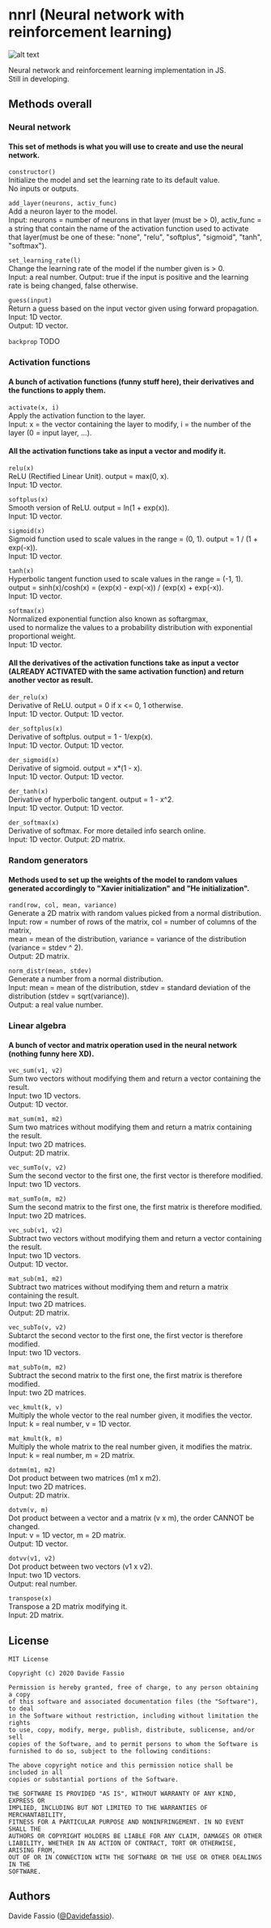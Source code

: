 # nnrl (Neural network with reinforcement learning)
![alt text](logo.png)

Neural network and reinforcement learning implementation in JS.\
Still in developing.

## Methods overall
### Neural network
#### This set of methods is what you will use to create and use the neural network.
```constructor()```\
Initialize the model and set the learning rate to its default value.\
No inputs or outputs.

```add_layer(neurons, activ_func)```\
Add a neuron layer to the model.\
Input: neurons = number of neurons in that layer (must be > 0), activ_func = a string that contain the name of the activation function used to activate that layer(must be one of these: "none", "relu", "softplus", "sigmoid", "tanh", "softmax"). 

```set_learning_rate(l)```\
Change the learning rate of the model if the number given is > 0.\
Input: a real number. Output: true if the input is positive and the learning rate is being changed, false otherwise.

```guess(input)```\
Return a guess based on the input vector given using forward propagation.\
Input: 1D vector.\
Output: 1D vector.

```backprop``` TODO

### Activation functions
#### A bunch of activation functions (funny stuff here), their derivatives and the functions to apply them.
```activate(x, i)```\
Apply the activation function to the layer.\
Input: x = the vector containing the layer to modify, i = the number of the layer (0 = input layer, ...).

#### All the activation functions take as input a vector and modify it.
```relu(x)```\
ReLU (Rectified Linear Unit). output = max(0, x).\
Input: 1D vector.

```softplus(x)```\
Smooth version of ReLU. output = ln(1 + exp(x)).\
Input: 1D vector.

```sigmoid(x)```\
Sigmoid function used to scale values in the range = (0, 1). output = 1 / (1 + exp(-x)).\
Input: 1D vector.

```tanh(x)```\
Hyperbolic tangent function used to scale values in the range = (-1, 1).\
output = sinh(x)/cosh(x) = (exp(x) - exp(-x)) / (exp(x) + exp(-x)).\
Input: 1D vector.

```softmax(x)```\
Normalized exponential function also known as softargmax,\
used to normalize the values to a probability distribution with exponential proportional weight.\
Input: 1D vector.

#### All the derivatives of the activation functions take as input a vector (ALREADY ACTIVATED with the same activation function) and return another vector as result.
```der_relu(x)```\
Derivative of ReLU. output = 0 if x <= 0, 1 otherwise.\
Input: 1D vector. Output: 1D vector.

```der_softplus(x)```\
Derivative of softplus. output = 1 - 1/exp(x). \
Input: 1D vector. Output: 1D vector.

```der_sigmoid(x)```\
Derivative of sigmoid. output = x*(1 - x).\
Input: 1D vector. Output: 1D vector.

```der_tanh(x)```\
Derivative of hyperbolic tangent. output = 1 - x^2.\
Input: 1D vector. Output: 1D vector.

```der_softmax(x)```\
Derivative of softmax. For more detailed info search online.\
Input: 1D vector. Output: 2D matrix.

### Random generators
#### Methods used to set up the weights of the model to random values generated accordingly to "Xavier initialization" and "He initialization".
```rand(row, col, mean, variance)```\
Generate a 2D matrix with random values picked from a normal distribution.\
Input: row = number of rows of the matrix, col = number of columns of the matrix,\
mean = mean of the distribution, variance = variance of the distribution (variance = stdev ^ 2).\
Output: 2D matrix.

```norm_distr(mean, stdev)```\
Generate a number from a normal distribution.\
Input: mean = mean of the distribution, stdev = standard deviation of the distribution (stdev = sqrt(variance)).\
Output: a real value number.

### Linear algebra
#### A bunch of vector and matrix operation used in the neural network (nothing funny here XD).
```vec_sum(v1, v2)```\
Sum two vectors without modifying them and return a vector containing the result.\
Input: two 1D vectors.\
Output: 1D vector.

```mat_sum(m1, m2)```\
Sum two matrices without modifying them and return a matrix containing the result.\
Input: two 2D matrices.\
Output: 2D matrix.

```vec_sumTo(v, v2)```\
Sum the second vector to the first one, the first vector is therefore modified.\
Input: two 1D vectors.

```mat_sumTo(m, m2)```\
Sum the second matrix to the first one, the first matrix is therefore modified.\
Input: two 2D matrices.

```vec_sub(v1, v2)```\
Subtract two vectors without modifying them and return a vector containing the result.\
Input: two 1D vectors.\
Output: 1D vector.

```mat_sub(m1, m2)```\
Subtract two matrices without modifying them and return a matrix containing the result.\
Input: two 2D matrices.\
Output: 2D matrix.

```vec_subTo(v, v2)```\
Subtarct the second vector to the first one, the first vector is therefore modified.\
Input: two 1D vectors.

```mat_subTo(m, m2)```\
Subtract the second matrix to the first one, the first matrix is therefore modified.\
Input: two 2D matrices.

```vec_kmult(k, v)```\
Multiply the whole vector to the real number given, it modifies the vector.\
Input: k = real number, v = 1D vector.

```mat_kmult(k, m)```\
Multiply the whole matrix to the real number given, it modifies the matrix.\
Input: k = real number, m = 2D matrix.

```dotmm(m1, m2)```\
Dot product between two matrices (m1 x m2).\
Input: two 2D matrices.\
Output: 2D matrix.

```dotvm(v, m)```\
Dot product between a vector and a matrix (v x m), the order CANNOT be changed.\
Input: v = 1D vector, m = 2D matrix.\
Output: 1D vector.

```dotvv(v1, v2)```\
Dot product between two vectors (v1 x v2).\
Input: two 1D vectors.\
Output: real number.

```transpose(x)```\
Transpose a 2D matrix modifying it.\
Input: 2D matrix.

## License
```
MIT License

Copyright (c) 2020 Davide Fassio

Permission is hereby granted, free of charge, to any person obtaining a copy
of this software and associated documentation files (the "Software"), to deal
in the Software without restriction, including without limitation the rights
to use, copy, modify, merge, publish, distribute, sublicense, and/or sell
copies of the Software, and to permit persons to whom the Software is
furnished to do so, subject to the following conditions:

The above copyright notice and this permission notice shall be included in all
copies or substantial portions of the Software.

THE SOFTWARE IS PROVIDED "AS IS", WITHOUT WARRANTY OF ANY KIND, EXPRESS OR
IMPLIED, INCLUDING BUT NOT LIMITED TO THE WARRANTIES OF MERCHANTABILITY,
FITNESS FOR A PARTICULAR PURPOSE AND NONINFRINGEMENT. IN NO EVENT SHALL THE
AUTHORS OR COPYRIGHT HOLDERS BE LIABLE FOR ANY CLAIM, DAMAGES OR OTHER
LIABILITY, WHETHER IN AN ACTION OF CONTRACT, TORT OR OTHERWISE, ARISING FROM,
OUT OF OR IN CONNECTION WITH THE SOFTWARE OR THE USE OR OTHER DEALINGS IN THE
SOFTWARE.
```

## Authors
Davide Fassio ([@Davidefassio](https://github.com/Davidefassio)).
